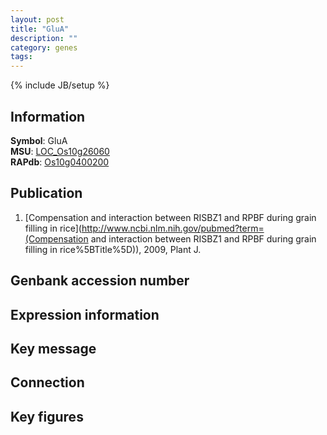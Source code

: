 ```yaml
---
layout: post
title: "GluA"
description: ""
category: genes
tags: 
---
```

{% include JB/setup %}

## Information
__Symbol__: GluA  
__MSU__: [LOC_Os10g26060](http://rice.plantbiology.msu.edu/cgi-bin/ORF_infopage.cgi?orf=LOC_Os10g26060)  
__RAPdb__: [Os10g0400200](http://rapdb.dna.affrc.go.jp/viewer/gbrowse_details/irgsp1?name=Os10g0400200)  

## Publication
1. [Compensation and interaction between RISBZ1 and RPBF during grain filling in rice](http://www.ncbi.nlm.nih.gov/pubmed?term=(Compensation and interaction between RISBZ1 and RPBF during grain filling in rice%5BTitle%5D)), 2009, Plant J.

## Genbank accession number

## Expression information

## Key message

## Connection

## Key figures


